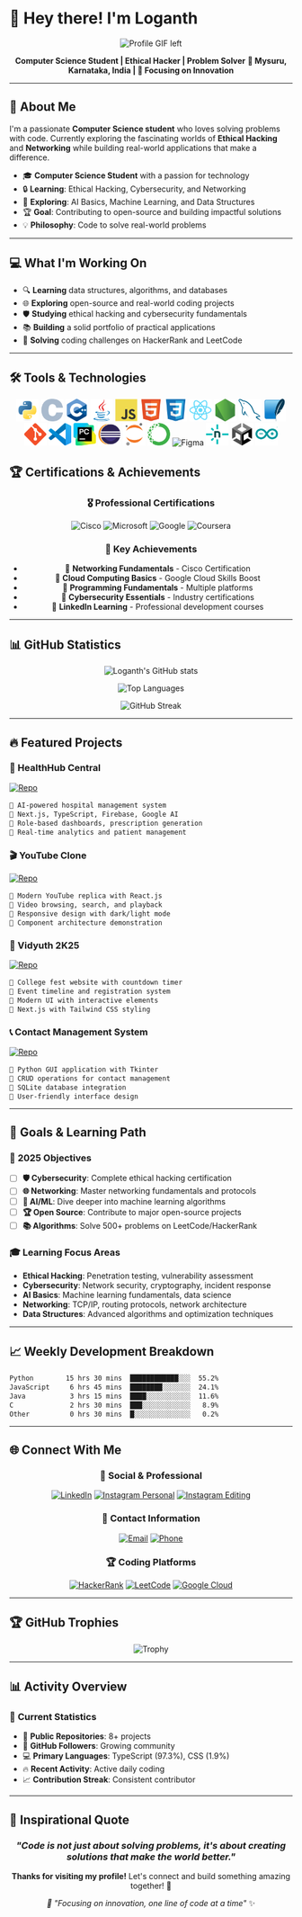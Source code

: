 # 👋 Hey there! I'm Loganth

<div align="center">

![Profile GIF left](https://media.giphy.com/media/3og0ILLVvPp8d64Jd6/giphy.gif)

**Computer Science Student | Ethical Hacker | Problem Solver**
**📍 Mysuru, Karnataka, India | 🎯 Focusing on Innovation**

</div>

---

## 🚀 About Me

I'm a passionate **Computer Science student** who loves solving problems with code. Currently exploring the fascinating worlds of **Ethical Hacking** and **Networking** while building real-world applications that make a difference.

- 🎓 **Computer Science Student** with a passion for technology
- 🔒 **Learning**: Ethical Hacking, Cybersecurity, and Networking
- 🧠 **Exploring**: AI Basics, Machine Learning, and Data Structures
- 🏆 **Goal**: Contributing to open-source and building impactful solutions
- 💡 **Philosophy**: Code to solve real-world problems

---

## 💻 What I'm Working On

- 🔍 **Learning** data structures, algorithms, and databases
- 🌐 **Exploring** open-source and real-world coding projects  
- 🛡️ **Studying** ethical hacking and cybersecurity fundamentals
- 📚 **Building** a solid portfolio of practical applications
- 🔧 **Solving** coding challenges on HackerRank and LeetCode

---

## 🛠️ Tools & Technologies

<div align="center">

<!-- Programming Languages & Environments -->
<img src="https://raw.githubusercontent.com/devicons/devicon/master/icons/python/python-original.svg" alt="Python" width="40" height="40" title="Python" />
<img src="https://raw.githubusercontent.com/devicons/devicon/master/icons/c/c-original.svg" alt="C" width="40" height="40" title="C" />
<img src="https://raw.githubusercontent.com/devicons/devicon/master/icons/cplusplus/cplusplus-original.svg" alt="C++" width="40" height="40" title="C++" />
<img src="https://raw.githubusercontent.com/devicons/devicon/master/icons/java/java-original.svg" alt="Java" width="40" height="40" title="Java" />
<img src="https://raw.githubusercontent.com/devicons/devicon/master/icons/javascript/javascript-original.svg" alt="JavaScript" width="40" height="40" title="JavaScript" />

<!-- Web & Frameworks -->
<img src="https://raw.githubusercontent.com/devicons/devicon/master/icons/html5/html5-original.svg" alt="HTML5" width="40" height="40" title="HTML5" />
<img src="https://raw.githubusercontent.com/devicons/devicon/master/icons/css3/css3-original.svg" alt="CSS3" width="40" height="40" title="CSS3" />
<img src="https://raw.githubusercontent.com/devicons/devicon/master/icons/react/react-original.svg" alt="React" width="40" height="40" title="React" />
<img src="https://raw.githubusercontent.com/devicons/devicon/master/icons/nodejs/nodejs-original.svg" alt="Node.js" width="40" height="40" title="Node.js" />

<!-- Databases -->
<img src="https://raw.githubusercontent.com/devicons/devicon/master/icons/mysql/mysql-original.svg" alt="MySQL" width="40" height="40" title="MySQL" />
<img src="https://raw.githubusercontent.com/devicons/devicon/master/icons/sqlite/sqlite-original.svg" alt="SQLite" width="40" height="40" title="SQLite" />

<!-- Version Control & Editors -->
<img src="https://raw.githubusercontent.com/devicons/devicon/master/icons/git/git-original.svg" alt="Git" width="40" height="40" title="Git" />
<img src="https://raw.githubusercontent.com/devicons/devicon/master/icons/vscode/vscode-original.svg" alt="VS Code" width="40" height="40" title="VS Code" />
<img src="https://raw.githubusercontent.com/devicons/devicon/master/icons/pycharm/pycharm-original.svg" alt="PyCharm" width="40" height="40" title="PyCharm" />
<img src="https://raw.githubusercontent.com/devicons/devicon/master/icons/eclipse/eclipse-original.svg" alt="Eclipse" width="40" height="40" title="Eclipse" />
<img src="https://raw.githubusercontent.com/devicons/devicon/master/icons/jupyter/jupyter-original.svg" alt="Jupyter" width="40" height="40" title="Jupyter" />
<img src="https://raw.githubusercontent.com/devicons/devicon/master/icons/anaconda/anaconda-original.svg" alt="Anaconda" width="40" height="40" title="Anaconda Navigator" />
<img src="https://cdn.jsdelivr.net/npm/simple-icons@v10/icons/figma.svg" alt="Figma" width="40" height="40" title="Figma" />
<img src="https://raw.githubusercontent.com/devicons/devicon/master/icons/netlify/netlify-original.svg" alt="Netlify" width="40" height="40" title="Netlify" />

<!-- Design & Engineering -->
<img src="https://raw.githubusercontent.com/devicons/devicon/master/icons/unity/unity-original.svg" alt="Unity" width="40" height="40" title="Unity" />
<img src="https://raw.githubusercontent.com/devicons/devicon/master/icons/arduino/arduino-original.svg" alt="Arduino" width="40" height="40" title="Arduino" />

</div>


## 🏆 Certifications & Achievements

<div align="center">

### 🎖️ Professional Certifications
![Cisco](https://img.shields.io/badge/Cisco-1BA0D7?style=for-the-badge&logo=cisco&logoColor=white)
![Microsoft](https://img.shields.io/badge/Microsoft-0078D4?style=for-the-badge&logo=microsoft&logoColor=white)
![Google](https://img.shields.io/badge/Google-4285F4?style=for-the-badge&logo=google&logoColor=white)
![Coursera](https://img.shields.io/badge/Coursera-0056D3?style=for-the-badge&logo=coursera&logoColor=white)

### 🌟 Key Achievements
- 🥇 **Networking Fundamentals** - Cisco Certification
- 🥇 **Cloud Computing Basics** - Google Cloud Skills Boost
- 🥇 **Programming Fundamentals** - Multiple platforms
- 🥇 **Cybersecurity Essentials** - Industry certifications
- 🥇 **LinkedIn Learning** - Professional development courses

</div>

---

## 📊 GitHub Statistics

<div align="center">

![Loganth's GitHub stats](https://github-readme-stats.vercel.app/api?username=LoganthP&show_icons=true&theme=radical&count_private=true)

![Top Languages](https://github-readme-stats.vercel.app/api/top-langs/?username=LoganthP&layout=compact&theme=radical)

![GitHub Streak](https://github-readme-streak-stats.herokuapp.com/?user=LoganthP&theme=radical)

</div>

---

## 🔥 Featured Projects

### 🏥 HealthHub Central
[![Repo](https://img.shields.io/badge/Repository-Hospital_Management-blue?style=for-the-badge&logo=github)](https://github.com/LoganthP/Hospital-Management-System)
```
🔹 AI-powered hospital management system
🔹 Next.js, TypeScript, Firebase, Google AI
🔹 Role-based dashboards, prescription generation
🔹 Real-time analytics and patient management
```

### 🎬 YouTube Clone
[![Repo](https://img.shields.io/badge/Repository-YouTube_Clone-red?style=for-the-badge&logo=github)](https://github.com/LoganthP/YoutubeClone-using-HTML-CSS-JAVASCRIPT-React.js)
```
🔹 Modern YouTube replica with React.js
🔹 Video browsing, search, and playback
🔹 Responsive design with dark/light mode
🔹 Component architecture demonstration
```

### 🎉 Vidyuth 2K25
[![Repo](https://img.shields.io/badge/Repository-College_Fest_Website-green?style=for-the-badge&logo=github)](https://github.com/LoganthP/DevCom-Final-Project)
```
🔹 College fest website with countdown timer
🔹 Event timeline and registration system
🔹 Modern UI with interactive elements
🔹 Next.js with Tailwind CSS styling
```

### 📞 Contact Management System
[![Repo](https://img.shields.io/badge/Repository-Contact_Manager-yellow?style=for-the-badge&logo=github)](https://github.com/LoganthP/Contact-Management-System-using-Python-GUI)
```
🔹 Python GUI application with Tkinter
🔹 CRUD operations for contact management
🔹 SQLite database integration
🔹 User-friendly interface design
```

---

## 🎯 Goals & Learning Path

### 🚀 **2025 Objectives**
- [ ] **🛡️ Cybersecurity**: Complete ethical hacking certification
- [ ] **🌐 Networking**: Master networking fundamentals and protocols
- [ ] **🤖 AI/ML**: Dive deeper into machine learning algorithms
- [ ] **🏆 Open Source**: Contribute to major open-source projects
- [ ] **📚 Algorithms**: Solve 500+ problems on LeetCode/HackerRank

### 🎓 **Learning Focus Areas**
- **Ethical Hacking**: Penetration testing, vulnerability assessment
- **Cybersecurity**: Network security, cryptography, incident response
- **AI Basics**: Machine learning fundamentals, data science
- **Networking**: TCP/IP, routing protocols, network architecture
- **Data Structures**: Advanced algorithms and optimization techniques

---

## 📈 Weekly Development Breakdown

```text
Python        15 hrs 30 mins  ████████████░░░  55.2%
JavaScript     6 hrs 45 mins  ████████░░░░░░░  24.1%
Java           3 hrs 15 mins  ████░░░░░░░░░░░  11.6%
C              2 hrs 30 mins  ███░░░░░░░░░░░░   8.9%
Other          0 hrs 30 mins  █░░░░░░░░░░░░░░   0.2%
```

---

## 🌐 Connect With Me

<div align="center">

### 📱 **Social & Professional**
[![LinkedIn](https://img.shields.io/badge/LinkedIn-Connect-0077B5?style=for-the-badge&logo=linkedin)](https://www.linkedin.com/in/loganth-p-158667280)
[![Instagram Personal](https://img.shields.io/badge/Instagram-Follow-E4405F?style=for-the-badge&logo=instagram)](https://www.instagram.com/tamojikatochiri/)
[![Instagram Editing](https://img.shields.io/badge/Editing_Channel-Follow-E4405F?style=for-the-badge&logo=instagram)](https://www.instagram.com/maiyraandi.editz)

### 📧 **Contact Information**
[![Email](https://img.shields.io/badge/Email-Contact-D14836?style=for-the-badge&logo=gmail)](mailto:loganthp55@gmail.com)
[![Phone](https://img.shields.io/badge/Phone-+91_7013660227-25D366?style=for-the-badge&logo=whatsapp)](tel:+917013660227)

### 🏆 **Coding Platforms**
[![HackerRank](https://img.shields.io/badge/HackerRank-Solve-00EA64?style=for-the-badge&logo=hackerrank)](https://www.hackerrank.com/profile/loganth_1925)
[![LeetCode](https://img.shields.io/badge/LeetCode-Practice-FFA116?style=for-the-badge&logo=leetcode)](https://leetcode.com/jY4fqaPVsG/)
[![Google Cloud](https://img.shields.io/badge/Google_Cloud-Skills-4285F4?style=for-the-badge&logo=google-cloud)](https://www.cloudskillsboost.google/public_profiles/bb8ff956-6b60-4f44-9820-f0b3a0b43c41)

</div>

---

## 🏆 GitHub Trophies

<div align="center">

![Trophy](https://github-profile-trophy.vercel.app/?username=LoganthP&theme=radical&no-frame=false&no-bg=false&margin-w=4)

</div>

---

## 📊 Activity Overview

### 🎯 **Current Statistics**
- 📂 **Public Repositories**: 8+ projects
- 🌟 **GitHub Followers**: Growing community
- 💻 **Primary Languages**: TypeScript (97.3%), CSS (1.9%)
- 🔥 **Recent Activity**: Active daily coding
- 📈 **Contribution Streak**: Consistent contributor

---

## 🌟 Inspirational Quote

<div align="center">

### *"Code is not just about solving problems, it's about creating solutions that make the world better."*

**Thanks for visiting my profile!** Let's connect and build something amazing together! 🚀


*🎯 "Focusing on innovation, one line of code at a time"* ✨

</div>
